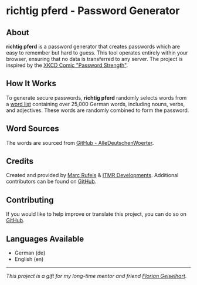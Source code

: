# richtig pferd - Password Generator

## About

**richtig pferd** is a password generator that creates passwords which are easy to remember but hard to guess. This tool operates entirely within your browser, ensuring that no data is transferred to any server. The project is inspired by the [XKCD Comic "Password Strength"](https://xkcd.com/936/).

## How It Works

To generate secure passwords, **richtig pferd** randomly selects words from a [word list](https://richtigpferd.pw/wordlist.txt) containing over 25,000 German words, including nouns, verbs, and adjectives. These words are randomly combined to form the password.

## Word Sources

The words are sourced from [GitHub - AlleDeutschenWoerter](https://github.com/cpos/AlleDeutschenWoerter).

## Credits

Created and provided by [Marc Rufeis](https://www.marcrufeis.de/) & [ITMR Developments](https://itmr-dev.de/). Additional contributors can be found on [GitHub](https://github.com/craftycram/richtig-pferd).

## Contributing

If you would like to help improve or translate this project, you can do so on [GitHub](https://github.com/craftycram/richtig-pferd).

## Languages Available

- German (de)
- English (en)

---

*This project is a gift for my long-time mentor and friend [Florian Geiselhart](https://www.florian-geiselhart.de/).*

